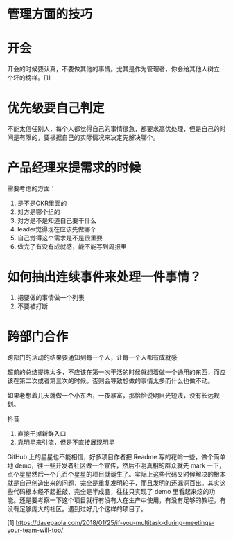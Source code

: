 # 管理方面的技巧

<!--
ID: 1a0c20dc-fa26-48be-8230-2065adcbc664
Status: draft
Date: 2018-06-22T04:54:00
Modified: 2020-05-16T11:09:56
wp_id: 365
-->

# 开会

开会的时候要认真，不要做其他的事情。尤其是作为管理者，你会给其他人树立一个坏的榜样。[1] 

# 优先级要自己判定

不能太信任别人，每个人都觉得自己的事情很急，都要求高优处理，但是自己的时间是有限的，要根据自己的实际情况来决定先解决哪个。

# 产品经理来提需求的时候

需要考虑的方面：

1. 是不是OKR里面的
2. 对方是哪个组的
3. 对方是不是知道自己要干什么
4. leader觉得现在应该先做哪个
5. 自己觉得这个需求是不是很重要
6. 做完了有没有成就感，能不能写到周报里


# 如何抽出连续事件来处理一件事情？

1. 把要做的事情做一个列表
2. 不要被打断

# 跨部门合作

跨部门的活动的结果要通知到每一个人，让每一个人都有成就感

超前的总结提炼太多，不应该在第一次干活的时候就想着做一个通用的东西，而应该在第二次或者第三次的时候。否则会导致想做的事情太多而什么也做不动。

如果老想着几天就做一个小东西，一夜暴富，那恰恰说明目光短浅，没有长远规划。


抖音

1. 直接干掉新鲜入口
2. 靠明星来引流，但是不直接展现明星


GitHub 上的星星也不能相信，好多项目作者把 Readme 写的花哨一些，做个简单地 demo，往一些开发者社区做一个宣传，然后不明真相的群众就先 mark 一下，点个星星然后一个几百个星星的项目就诞生了。实际上这些代码又时候解决的根本就是自己创造出来的问题，完全是重复发明轮子，而且发明的还漏洞百出。其实这些代码根本经不起推敲，完全是半成品，往往只实现了 demo 里看起来炫的功能。还是要考察一下这个项目就行有没有人在生产中使用，有没有足够的教程，有没有足够庞大的社区。遇到过好几个这样的项目了。

[1] https://davepaola.com/2018/01/25/if-you-multitask-during-meetings-your-team-will-too/